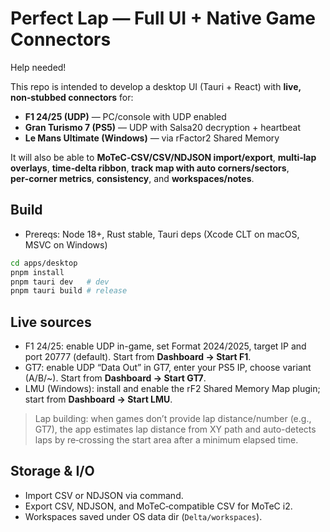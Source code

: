 # Perfect Lap — Full UI + Native Game Connectors

Help needed!

This repo is intended to develop a desktop UI (Tauri + React) with **live, non‑stubbed connectors** for:
- **F1 24/25 (UDP)** — PC/console with UDP enabled
- **Gran Turismo 7 (PS5)** — UDP with Salsa20 decryption + heartbeat
- **Le Mans Ultimate (Windows)** — via rFactor2 Shared Memory

It will also be able to **MoTeC‑CSV/CSV/NDJSON import/export**, **multi‑lap overlays**, **time‑delta ribbon**, **track map with auto corners/sectors**, **per‑corner metrics**, **consistency**, and **workspaces/notes**.

## Build
- Prereqs: Node 18+, Rust stable, Tauri deps (Xcode CLT on macOS, MSVC on Windows)
```bash
cd apps/desktop
pnpm install
pnpm tauri dev   # dev
pnpm tauri build # release
```

## Live sources
- F1 24/25: enable UDP in-game, set Format 2024/2025, target IP and port 20777 (default). Start from **Dashboard → Start F1**.
- GT7: enable UDP “Data Out” in GT7, enter your PS5 IP, choose variant (A/B/~). Start from **Dashboard → Start GT7**.
- LMU (Windows): install and enable the rF2 Shared Memory Map plugin; start from **Dashboard → Start LMU**.

> Lap building: when games don’t provide lap distance/number (e.g., GT7), the app estimates lap distance from XY path and auto-detects laps by re‑crossing the start area after a minimum elapsed time.

## Storage & I/O
- Import CSV or NDJSON via command.
- Export CSV, NDJSON, and MoTeC‑compatible CSV for MoTeC i2.
- Workspaces saved under OS data dir (`Delta/workspaces`).

